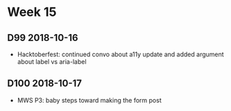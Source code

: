 # Week 15

## D99 2018-10-16

- Hacktoberfest: continued convo about a11y update and added argument about label vs aria-label

## D100 2018-10-17

- MWS P3: baby steps toward making the form post

